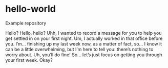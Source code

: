 # hello-world
Example repository

Hello? Hello, hello? Uhh, I wanted to record a message for you to help you get settled in on your first night. Um, I actually worked in that office before you. I’m... finishing up my last week now, as a matter of fact, so... I know it can be a little overwhelming, but I’m here to tell you: there’s nothing to worry about. Uh, you’ll do fine! So... let’s just focus on getting you through your first week. Okay?
